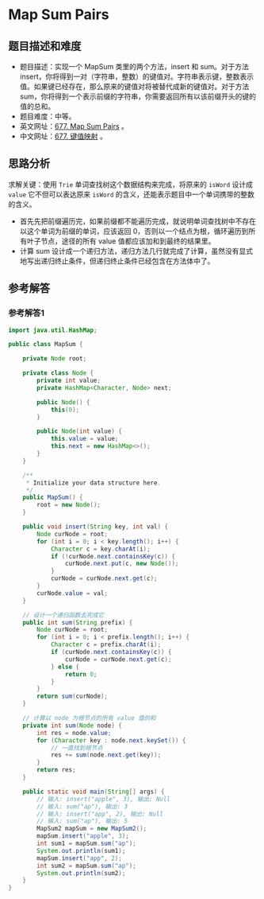 # Map Sum Pairs

## 题目描述和难度
+ 题目描述：实现一个 MapSum 类里的两个方法，insert 和 sum。对于方法 insert，你将得到一对（字符串，整数）的键值对。字符串表示键，整数表示值。如果键已经存在，那么原来的键值对将被替代成新的键值对。对于方法 sum，你将得到一个表示前缀的字符串，你需要返回所有以该前缀开头的键的值的总和。
+ 题目难度：中等。
+ 英文网址：[677. Map Sum Pairs](https://leetcode.com/problems/map-sum-pairs/description/)  。
+ 中文网址：[677. 键值映射](https://leetcode-cn.com/problems/map-sum-pairs/description/)  。
## 思路分析
求解关键：使用 `Trie` 单词查找树这个数据结构来完成，将原来的 `isWord` 设计成 `value` 它不但可以表达原来 `isWord` 的含义，还能表示题目中一个单词携带的整数的含义。
+ 首先先把前缀遍历完，如果前缀都不能遍历完成，就说明单词查找树中不存在以这个单词为前缀的单词，应该返回 0，否则以一个结点为根，循环遍历到所有叶子节点，途径的所有 value 值都应该加和到最终的结果里。
+ 计算 sum 设计成一个递归方法，递归方法几行就完成了计算，虽然没有显式地写出递归终止条件，但递归终止条件已经包含在方法体中了。

## 参考解答
### 参考解答1

```java
import java.util.HashMap;

public class MapSum {

    private Node root;

    private class Node {
        private int value;
        private HashMap<Character, Node> next;

        public Node() {
            this(0);
        }

        public Node(int value) {
            this.value = value;
            this.next = new HashMap<>();
        }
    }

    /**
     * Initialize your data structure here.
     */
    public MapSum() {
        root = new Node();
    }

    public void insert(String key, int val) {
        Node curNode = root;
        for (int i = 0; i < key.length(); i++) {
            Character c = key.charAt(i);
            if (!curNode.next.containsKey(c)) {
                curNode.next.put(c, new Node());
            }
            curNode = curNode.next.get(c);
        }
        curNode.value = val;
    }

    // 设计一个递归函数去完成它
    public int sum(String prefix) {
        Node curNode = root;
        for (int i = 0; i < prefix.length(); i++) {
            Character c = prefix.charAt(i);
            if (curNode.next.containsKey(c)) {
                curNode = curNode.next.get(c);
            } else {
                return 0;
            }
        }
        return sum(curNode);
    }

    // 计算以 node 为根节点的所有 value 值的和
    private int sum(Node node) {
        int res = node.value;
        for (Character key : node.next.keySet()) {
            // 一直找到根节点
            res += sum(node.next.get(key));
        }
        return res;
    }

    public static void main(String[] args) {
        // 输入: insert("apple", 3), 输出: Null
        // 输入: sum("ap"), 输出: 3
        // 输入: insert("app", 2), 输出: Null
        // 输入: sum("ap"), 输出: 5
        MapSum2 mapSum = new MapSum2();
        mapSum.insert("apple", 3);
        int sum1 = mapSum.sum("ap");
        System.out.println(sum1);
        mapSum.insert("app", 2);
        int sum2 = mapSum.sum("ap");
        System.out.println(sum2);
    }
}
```
